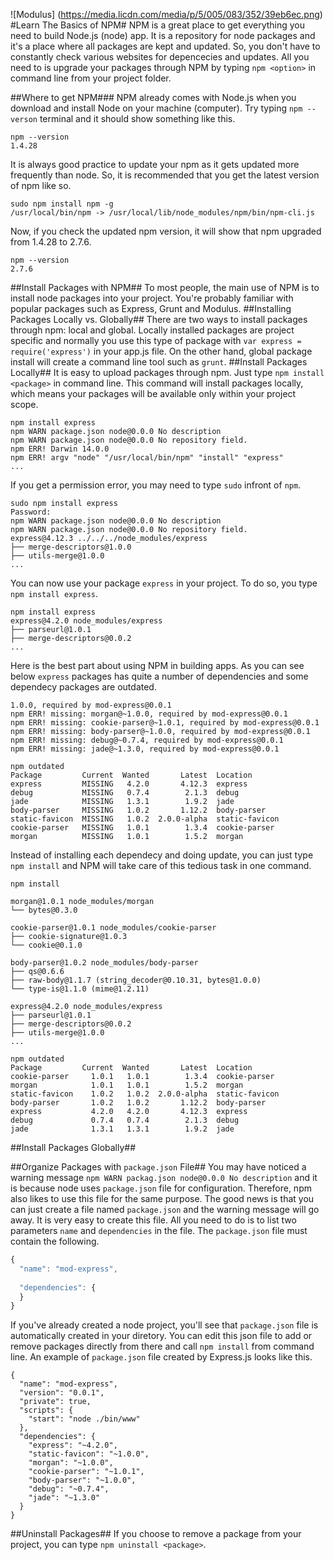 ![Modulus] (https://media.licdn.com/media/p/5/005/083/352/39eb6ec.png)
#Learn The Basics of NPM#
NPM is a great place to get everything you need to build Node.js (node) app. It is a repository for node packages and it's a place where all packages are kept and updated. So, you don't have to constantly check various websites for depencecies and updates. All you need to is upgrade your packages through NPM by typing `npm <option>` in command line from your project folder. 

##Where to get NPM###
NPM already comes with Node.js when you download and install Node on your machine (computer). Try typing `npm --verson` terminal and it should show something like this.
```node
npm --version
1.4.28
```
It is always good practice to update your npm as it gets updated more frequently than node. So, it is recommended that you get the latest version of npm like so. 
```node
sudo npm install npm -g
/usr/local/bin/npm -> /usr/local/lib/node_modules/npm/bin/npm-cli.js
```
Now, if you check the updated npm version, it will show that npm upgraded from 1.4.28 to 2.7.6.
```node
npm --version
2.7.6
```
##Install Packages with NPM##
To most people, the main use of NPM is to install node packages into your project. You're probably familiar with popular packages such as Express, Grunt and Modulus. 
##Installing Packages Locally vs. Globally##
There are two ways to install packages through npm: local and global. Locally installed packages are project specific and normally you use this type of package with `var express = require('express')` in your app.js file. On the other hand, global package install will create a command line tool such as `grunt`. 
##Install Packages Locally##
It is easy to upload packages through npm. Just type `npm install <package>` in command line. This command will install packages locally, which means your packages will be available only within your project scope.
```node
npm install express
npm WARN package.json node@0.0.0 No description
npm WARN package.json node@0.0.0 No repository field.
npm ERR! Darwin 14.0.0
npm ERR! argv "node" "/usr/local/bin/npm" "install" "express"
...
```
If you get a permission error, you may need to type `sudo` infront of `npm`. 
```node
sudo npm install express
Password:
npm WARN package.json node@0.0.0 No description
npm WARN package.json node@0.0.0 No repository field.
express@4.12.3 ../../../node_modules/express
├── merge-descriptors@1.0.0
├── utils-merge@1.0.0
...
```
You can now use your package `express` in your project. To do so, you type `npm install express`. 
```node
npm install express
express@4.2.0 node_modules/express
├── parseurl@1.0.1
├── merge-descriptors@0.0.2
...
```
Here is the best part about using NPM in building apps. As you can see below `express` packages has quite a number of dependencies and some dependecy packages are outdated. 
```node
1.0.0, required by mod-express@0.0.1
npm ERR! missing: morgan@~1.0.0, required by mod-express@0.0.1
npm ERR! missing: cookie-parser@~1.0.1, required by mod-express@0.0.1
npm ERR! missing: body-parser@~1.0.0, required by mod-express@0.0.1
npm ERR! missing: debug@~0.7.4, required by mod-express@0.0.1
npm ERR! missing: jade@~1.3.0, required by mod-express@0.0.1

npm outdated
Package         Current  Wanted       Latest  Location
express         MISSING   4.2.0       4.12.3  express
debug           MISSING   0.7.4        2.1.3  debug
jade            MISSING   1.3.1        1.9.2  jade
body-parser     MISSING   1.0.2       1.12.2  body-parser
static-favicon  MISSING   1.0.2  2.0.0-alpha  static-favicon
cookie-parser   MISSING   1.0.1        1.3.4  cookie-parser
morgan          MISSING   1.0.1        1.5.2  morgan
```
Instead of installing each dependecy and doing update, you can just type `npm install` and NPM will take care of this tedious task in one command. 
```node
npm install

morgan@1.0.1 node_modules/morgan
└── bytes@0.3.0

cookie-parser@1.0.1 node_modules/cookie-parser
├── cookie-signature@1.0.3
└── cookie@0.1.0

body-parser@1.0.2 node_modules/body-parser
├── qs@0.6.6
├── raw-body@1.1.7 (string_decoder@0.10.31, bytes@1.0.0)
└── type-is@1.1.0 (mime@1.2.11)

express@4.2.0 node_modules/express
├── parseurl@1.0.1
├── merge-descriptors@0.0.2
├── utils-merge@1.0.0
...

npm outdated
Package         Current  Wanted       Latest  Location
cookie-parser     1.0.1   1.0.1        1.3.4  cookie-parser
morgan            1.0.1   1.0.1        1.5.2  morgan
static-favicon    1.0.2   1.0.2  2.0.0-alpha  static-favicon
body-parser       1.0.2   1.0.2       1.12.2  body-parser
express           4.2.0   4.2.0       4.12.3  express
debug             0.7.4   0.7.4        2.1.3  debug
jade              1.3.1   1.3.1        1.9.2  jade
```
##Install Packages Globally##

##Organize Packages with `package.json` File##
You may have noticed a warning message `npm WARN packag.json node@0.0.0 No description` and it is because node uses `package.json` file for configuration. Therefore, npm also likes to use this file for the same purpose. The good news is that you can just create a file named `package.json` and the warning message will go away. It is very easy to create this file. All you need to do is to list two parameters `name` and `dependencies` in the file. 
The `package.json` file must contain the following.
```javascript
{
  "name": "mod-express",
  
  "dependencies": {
  }
}
```
If you've already created a node project, you'll see that `package.json` file is automatically created in your diretory. You can edit this json file to add or remove packages directly from there and call `npm install` from command line. An example of `package.json` file created by Express.js looks like this. 
```node
{
  "name": "mod-express",
  "version": "0.0.1",
  "private": true,
  "scripts": {
    "start": "node ./bin/www"
  },
  "dependencies": {
    "express": "~4.2.0",
    "static-favicon": "~1.0.0",
    "morgan": "~1.0.0",
    "cookie-parser": "~1.0.1",
    "body-parser": "~1.0.0",
    "debug": "~0.7.4",
    "jade": "~1.3.0"
  }
}
```

##Uninstall Packages##
If you choose to remove a package from your project, you can type `npm uninstall <package>`. 
```

```
